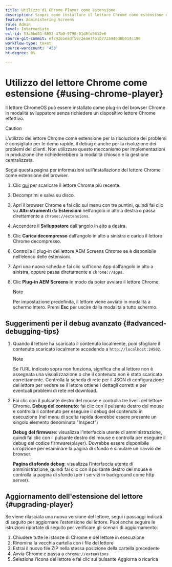 ```yaml
---
title: Utilizzo di Chrome Player come estensione
description: Scopri come installare il lettore Chrome come estensione del browser per AEM Screens.
feature: Administering Screens
role: Admin
level: Intermediate
exl-id: 53d5bd81-0853-47b0-9798-01d8fd5612e6
source-git-commit: ef74265eadf5972eae7451b7725946d8b014c198
workflow-type: tm+mt
source-wordcount: '453'
ht-degree: 0%

---
```


# Utilizzo del lettore Chrome come estensione {#using-chrome-player}

Il lettore ChromeOS può essere installato come plug-in del browser Chrome in modalità sviluppatore senza richiedere un dispositivo lettore Chrome effettivo.

>[!CAUTION]
>
> L’utilizzo del lettore Chrome come estensione per la risoluzione dei problemi è consigliato per le demo rapide, il debug e anche per la risoluzione dei problemi dei clienti. Non utilizzare questo meccanismo per implementazioni in produzione che richiederebbero la modalità chiosco e la gestione centralizzata.

Segui questa pagina per informazioni sull’installazione del lettore Chrome come estensione del browser.

1. Clic [qui](https://download.macromedia.com/screens/) per scaricare il lettore Chrome più recente.

1. Decomprimi e salva su disco.

1. Apri il browser Chrome e fai clic sul menu con tre puntini, quindi fai clic su **Altri strumenti** da **Estensioni** nell’angolo in alto a destra o passa direttamente a `chrome://extensions`.

1. Accendere il **Sviluppatore** dall&#39;angolo in alto a destra.

1. Clic **Carica decompresso** dall’angolo in alto a sinistra e carica il lettore Chrome decompresso.

1. Controlla il plug-in del lettore AEM Screens Chrome se è disponibile nell’elenco delle estensioni.

1. Apri una nuova scheda e fai clic sull’icona App dall’angolo in alto a sinistra, oppure passa direttamente a `chrome://apps`.

1. Clic **Plug-in AEM Screens** in modo da poter avviare il lettore Chrome.

   >[!NOTE]
   >
   > Per impostazione predefinita, il lettore viene avviato in modalità a schermo intero. Premi **Esc** per uscire dalla modalità a tutto schermo.


## Suggerimenti per il debug avanzato {#advanced-debugging-tips}

1. Quando il lettore ha scaricato il contenuto localmente, puoi sfogliare il contenuto scaricato localmente accedendo a `http://localhost:24502`.

   >[!NOTE]
   >
   > Se l’URL indicato sopra non funziona, significa che al lettore non è assegnata una visualizzazione o che il contenuto non è stato scaricato correttamente. Controlla la scheda di rete per il JSON di configurazione del lettore per vedere se il lettore ottiene i dettagli corretti e per eventuali problemi di rete nel download.

1. Fai clic con il pulsante destro del mouse e controlla tre livelli del lettore Chrome.
   **Debug del contenuto**: fai clic con il pulsante destro del mouse e controlla il contenuto per eseguire il debug del contenuto in esecuzione (nel menu di scelta rapida dovrebbe essere presente un singolo elemento denominato &quot;Inspect&quot;)

   **Debug del firmware**: visualizza l’interfaccia utente di amministrazione, quindi fai clic con il pulsante destro del mouse e controlla per eseguire il debug del codice firmware(player). Dovrebbe essere disponibile un’opzione per esaminare la pagina di sfondo e simulare un riavvio del browser.

   **Pagina di sfondo debug**: visualizza l’interfaccia utente di amministrazione, quindi fai clic con il pulsante destro del mouse e controlla la pagina di sfondo (per i servizi in background come http server).

## Aggiornamento dell&#39;estensione del lettore {#upgrading-player}

Se viene rilasciata una nuova versione del lettore, segui i passaggi indicati di seguito per aggiornare l’estensione del lettore. Puoi anche seguire le istruzioni riportate di seguito per verificare gli scenari di aggiornamento:

1. Chiudere tutte le istanze di Chrome e del lettore in esecuzione
1. Rinomina la vecchia cartella con i file del lettore
1. Estrai il nuovo file ZIP nella stessa posizione della cartella precedente
1. Avvia Chrome e passa a `chrome://extensions`
1. Seleziona l’icona del lettore e fai clic sul pulsante Aggiorna o ricarica
